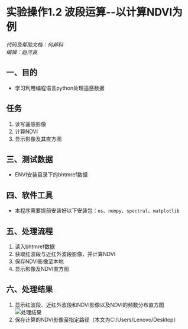 # 实验操作1.2  波段运算--以计算NDVI为例
*代码及帮助文档：何邦科<br> 编辑：赵涔良*
## 一、目的
* 学习利用编程语言python处理遥感数据
## 任务
1. 读写遥感影像
2. 计算NDVI
3. 显示影像及其直方图
## 三、测试数据
* ENVI安装目录下的bhtmref数据
## 四、软件工具
* 本程序需要提前安装好以下安装包：`os`、`numpy`、`spectral`、`matplotlib`
## 五、处理流程
1. 读入bhtmref数据
2. 获取红波段与近红外波段影像，并计算NDVI
3. 保存NDVI影像至本地
4. 显示影像及NDVI直方图
## 六、处理结果
1. 显示红波段、近红外波段和NDVI影像以及NDVI的频数分布直方图<br>
![处理结果](https://github.com/ZhaoCenLiang/Chinese-University-MOOC-BNU-Remote-Sensing-Digital-Image-Processing/blob/master/Section_1_Fundamentals%20of%20Digital%20Image/Fig_1_practice_1.2.jpg)
2. 保存计算的NDVI影像至指定路径（本文为C:/Users/Lenovo/Desktop）
